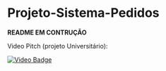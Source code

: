# Projeto-Sistema-Pedidos

**README EM CONTRUÇÃO**

Video Pitch (projeto Universitário):

[![Video Badge](https://img.shields.io/badge/Video%20Pitch-f5f5f5?style=for-the-badge&logo=youtube&logoColor=red&labelColor=cecece)](https://www.youtube.com/watch?v=esB2CpJQqj0)


